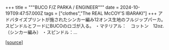 +++
title = """BUCO F/Z PARKA / ENGINEER"""
date = 2024-10-19T09:47:57.000Z
tags = ["clothes","The REAL McCOY'S IBARAKI"]
+++
アドバタイズプリントが施されたシンカー編み12オンス生地のフルジップパーカ。 スピンドルとフードにBUCOのロゴが入る。 ・マテリアル：　コットン　12oz.（シンカー編み） ・スピンドル：...

[[source]](https://the-realmccoys.ocnk.net/product/1404)
